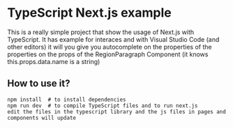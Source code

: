 # TypeScript Next.js example

This is a really simple project that show the usage of Next.js with TypeScript. 
It has example for interaces and with Visual Studio Code (and other editors) it will you give you autocomplete on the properties of the properties on the props of the RegionParagraph Component (it knows this.props.data.name is a string)

## How to use it?

```
npm install  # to install dependencies
npm run dev  # to compile TypeScript files and to run next.js 
edit the files in the typescript library and the js files in pages and components will update 
```